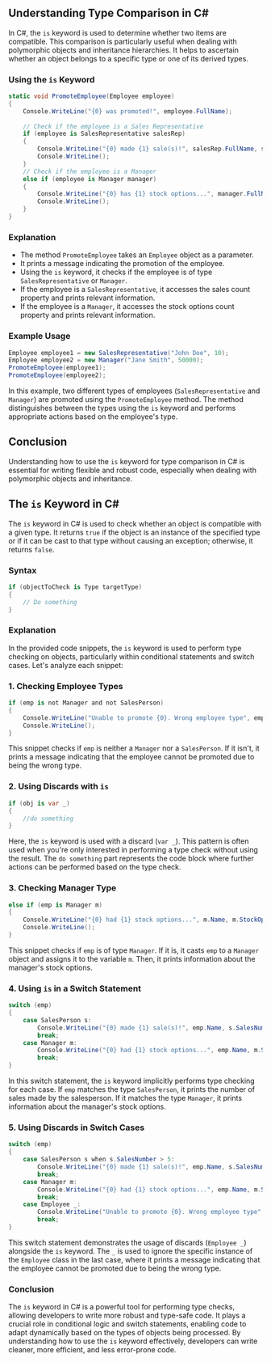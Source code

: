 ## Understanding Type Comparison in C#

In C#, the `is` keyword is used to determine whether two items are compatible. This comparison is particularly useful when dealing with polymorphic objects and inheritance hierarchies. It helps to ascertain whether an object belongs to a specific type or one of its derived types.

### Using the `is` Keyword

```csharp
static void PromoteEmployee(Employee employee)
{
    Console.WriteLine("{0} was promoted!", employee.FullName);
    
    // Check if the employee is a Sales Representative
    if (employee is SalesRepresentative salesRep)
    {
        Console.WriteLine("{0} made {1} sale(s)!", salesRep.FullName, salesRep.SalesCount);
        Console.WriteLine();
    }
    // Check if the employee is a Manager
    else if (employee is Manager manager)
    {
        Console.WriteLine("{0} has {1} stock options...", manager.FullName, manager.StockOptionsCount);
        Console.WriteLine();
    }
}
```

### Explanation

- The method `PromoteEmployee` takes an `Employee` object as a parameter.
- It prints a message indicating the promotion of the employee.
- Using the `is` keyword, it checks if the employee is of type `SalesRepresentative` or `Manager`.
- If the employee is a `SalesRepresentative`, it accesses the sales count property and prints relevant information.
- If the employee is a `Manager`, it accesses the stock options count property and prints relevant information.

### Example Usage

```csharp
Employee employee1 = new SalesRepresentative("John Doe", 10);
Employee employee2 = new Manager("Jane Smith", 50000);
PromoteEmployee(employee1);
PromoteEmployee(employee2);
```

In this example, two different types of employees (`SalesRepresentative` and `Manager`) are promoted using the `PromoteEmployee` method. The method distinguishes between the types using the `is` keyword and performs appropriate actions based on the employee's type.

## Conclusion

Understanding how to use the `is` keyword for type comparison in C# is essential for writing flexible and robust code, especially when dealing with polymorphic objects and inheritance.
 

## The `is` Keyword in C#

The `is` keyword in C# is used to check whether an object is compatible with a given type. It returns `true` if the object is an instance of the specified type or if it can be cast to that type without causing an exception; otherwise, it returns `false`.

### Syntax
```csharp
if (objectToCheck is Type targetType)
{
    // Do something
}
```

### Explanation
In the provided code snippets, the `is` keyword is used to perform type checking on objects, particularly within conditional statements and switch cases. Let's analyze each snippet:

### 1. Checking Employee Types
```csharp
if (emp is not Manager and not SalesPerson)
{
    Console.WriteLine("Unable to promote {0}. Wrong employee type", emp.Name);
    Console.WriteLine();
}
```
This snippet checks if `emp` is neither a `Manager` nor a `SalesPerson`. If it isn't, it prints a message indicating that the employee cannot be promoted due to being the wrong type.

### 2. Using Discards with `is`
```csharp
if (obj is var _)
{
    //do something
}
```
Here, the `is` keyword is used with a discard (`var _`). This pattern is often used when you're only interested in performing a type check without using the result. The `do something` part represents the code block where further actions can be performed based on the type check.

### 3. Checking Manager Type
```csharp
else if (emp is Manager m)
{
    Console.WriteLine("{0} had {1} stock options...", m.Name, m.StockOptions);
    Console.WriteLine();
}
```
This snippet checks if `emp` is of type `Manager`. If it is, it casts `emp` to a `Manager` object and assigns it to the variable `m`. Then, it prints information about the manager's stock options.

### 4. Using `is` in a Switch Statement
```csharp
switch (emp)
{
    case SalesPerson s:
        Console.WriteLine("{0} made {1} sale(s)!", emp.Name, s.SalesNumber);
        break;
    case Manager m:
        Console.WriteLine("{0} had {1} stock options...", emp.Name, m.StockOptions);
        break;
}
```
In this switch statement, the `is` keyword implicitly performs type checking for each case. If `emp` matches the type `SalesPerson`, it prints the number of sales made by the salesperson. If it matches the type `Manager`, it prints information about the manager's stock options.

### 5. Using Discards in Switch Cases
```csharp
switch (emp)
{
    case SalesPerson s when s.SalesNumber > 5:
        Console.WriteLine("{0} made {1} sale(s)!", emp.Name, s.SalesNumber);
        break;
    case Manager m:
        Console.WriteLine("{0} had {1} stock options...", emp.Name, m.StockOptions);
        break;
    case Employee _:
        Console.WriteLine("Unable to promote {0}. Wrong employee type", emp.Name);
        break;
}
```
This switch statement demonstrates the usage of discards (`Employee _`) alongside the `is` keyword. The `_` is used to ignore the specific instance of the `Employee` class in the last case, where it prints a message indicating that the employee cannot be promoted due to being the wrong type.

### Conclusion
The `is` keyword in C# is a powerful tool for performing type checks, allowing developers to write more robust and type-safe code. It plays a crucial role in conditional logic and switch statements, enabling code to adapt dynamically based on the types of objects being processed. By understanding how to use the `is` keyword effectively, developers can write cleaner, more efficient, and less error-prone code.